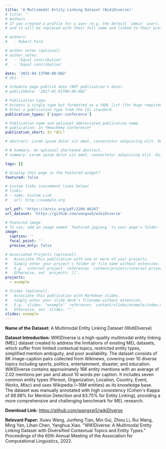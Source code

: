 ```yaml
---
title: 'A Multimodal Entity Linking Dataset (WidiDiverse)'
# title: ''
# Authors
# If you created a profile for a user (e.g. the default `admin` user), write the username (folder name) here
# and it will be replaced with their full name and linked to their profile.

# authors:
#   - Robert Ford

# Author notes (optional)
# author_notes:
#   - 'Equal contribution'
#   - 'Equal contribution'

date: '2022-04-13T00:00:00Z'
# doi: ''

# Schedule page publish date (NOT publication's date).
# publishDate: '2017-01-01T00:00:00Z'

# Publication type.
# Accepts a single type but formatted as a YAML list (for Hugo requirements).
# Enter a publication type from the CSL standard.
publication_types: ['paper-conference']

# Publication name and optional abbreviated publication name.
# publication: In *Wowchemy Conference*
publication_short: In *ACL*

# abstract: Lorem ipsum dolor sit amet, consectetur adipiscing elit. Duis posuere tellus ac convallis placerat. Proin tincidunt magna sed ex sollicitudin condimentum. Sed ac faucibus dolor, scelerisque sollicitudin nisi. Cras purus urna, suscipit quis sapien eu, pulvinar tempor diam. Quisque risus orci, mollis id ante sit amet, gravida egestas nisl. Sed ac tempus magna. Proin in dui enim. Donec condimentum, sem id dapibus fringilla, tellus enim condimentum arcu, nec volutpat est felis vel metus. Vestibulum sit amet erat at nulla eleifend gravida.

# # Summary. An optional shortened abstract.
# summary: Lorem ipsum dolor sit amet, consectetur adipiscing elit. Duis posuere tellus ac convallis placerat. Proin tincidunt magna sed ex sollicitudin condimentum.

tags: []

# Display this page in the Featured widget?
featured: false

# Custom links (uncomment lines below)
# links:
# - name: Custom Link
#   url: http://example.org

url_pdf: 'https://arxiv.org/pdf/2204.06347'
url_dataset: 'https://github.com/wangxw5/wikiDiverse'

# Featured image
# To use, add an image named `featured.jpg/png` to your page's folder.
image:
  caption: ''
  focal_point: ''
  preview_only: false

# Associated Projects (optional).
#   Associate this publication with one or more of your projects.
#   Simply enter your project's folder or file name without extension.
#   E.g. `internal-project` references `content/project/internal-project/index.md`.
#   Otherwise, set `projects: []`.
projects:
  - example

# Slides (optional).
#   Associate this publication with Markdown slides.
#   Simply enter your slide deck's filename without extension.
#   E.g. `slides: "example"` references `content/slides/example/index.md`.
#   Otherwise, set `slides: ""`.
slides: example
---
```

**Name of the Dataset:** A Multimodal Entity Linking Dataset (WidiDiverse)

**Dataset Introduction:** WIKIDiverse is a high-quality multimodal entity linking (MEL) dataset created to address the limitations of existing MEL datasets, which suffer from limited contextual topics, restricted entity types, simplified mention ambiguity, and poor availability. The dataset consists of 8K image-caption pairs collected from Wikinews, covering over 10 diverse topics including sports, politics, entertainment, disaster, and education. WIKIDiverse contains approximately 16K entity mentions with an average of 2.02 mentions per pair and about 10 words per caption. It includes seven common entity types (Person, Organization, Location, Country, Event, Works, Misc) and uses Wikipedia (~16M entities) as its knowledge base. The dataset was manually annotated with high consistency (Cohen's Kappa of 88.98% for Mention Detection and 83.75% for Entity Linking), providing a more comprehensive and challenging benchmark for MEL research.



**Download Link:** https://github.com/wangxw5/wikiDiverse


**Relevant Paper:** Xuwu Wang, Junfeng Tian, Min Gui, Zhixu Li, Rui Wang, Ming Yan, Lihan Chen, Yanghua Xiao. "WIKIDiverse: A Multimodal Entity Linking Dataset with Diversified Contextual Topics and Entity Types." Proceedings of the 60th Annual Meeting of the Association for Computational Linguistics, 2022.

